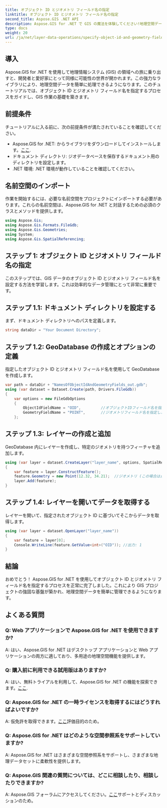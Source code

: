 ```yaml
---
title: オブジェクト ID とジオメトリ フィールド名の指定
linktitle: オブジェクト ID とジオメトリ フィールド名の指定
second_title: Aspose.GIS .NET API
description: Aspose.GIS for .NET で GIS の魔法を体験してください!地理空間データを簡単に管理します。今すぐダウンロードして、空間インテリジェンスのパワーを解放してください。
type: docs
weight: 20
url: /ja/net/layer-data-operations/specify-object-id-and-geometry-field-names/
---
```

## 導入
Aspose.GIS for .NET を使用して地理情報システム (GIS) の領域への旅に乗り出すと、開発者と愛好家にとって同様に可能性の世界が開かれます。この強力なライブラリにより、地理空間データを簡単に処理できるようになります。このチュートリアルでは、オブジェクト ID とジオメトリ フィールド名を指定するプロセスをガイドし、GIS 作業の基礎を築きます。
## 前提条件
チュートリアルに入る前に、次の前提条件が満たされていることを確認してください。
-  Aspose.GIS for .NET: からライブラリをダウンロードしてインストールします。[ここ](https://releases.aspose.com/gis/net/).
- ドキュメント ディレクトリ: ジオデータベースを保存するドキュメント用のディレクトリを設定します。
- .NET 環境: .NET 環境が動作していることを確認してください。
## 名前空間のインポート
作業を開始するには、必要な名前空間をプロジェクトにインポートする必要があります。これらの名前空間は、Aspose.GIS for .NET と対話するための必須のクラスとメソッドを提供します。
```csharp
using Aspose.Gis;
using Aspose.Gis.Formats.FileGdb;
using Aspose.Gis.Geometries;
using System;
using Aspose.Gis.SpatialReferencing;
```
## ステップ 1: オブジェクト ID とジオメトリ フィールド名の指定
このステップでは、GIS データのオブジェクト ID とジオメトリ フィールド名を設定する方法を学習します。これは効率的なデータ管理にとって非常に重要です。
## ステップ 1.1: ドキュメント ディレクトリを設定する
まず、ドキュメント ディレクトリへのパスを定義します。
```csharp
string dataDir = "Your Document Directory";
```
## ステップ 1.2: GeoDatabase の作成とオプションの定義
指定したオブジェクト ID とジオメトリ フィールド名を使用して GeoDatabase を作成します。
```csharp
var path = dataDir + "NamesOfObjectIdAndGeometryFields_out.gdb";
using (var dataset = Dataset.Create(path, Drivers.FileGdb))
{
    var options = new FileGdbOptions
    {
        ObjectIdFieldName = "OID",         //オブジェクトIDフィールド名を指定します
        GeometryFieldName = "POINT",       //ジオメトリフィールド名を指定します
    };
```
## ステップ 1.3: レイヤーの作成と追加
GeoDatabase 内にレイヤーを作成し、特定のジオメトリを持つフィーチャを追加します。
```csharp
using (var layer = dataset.CreateLayer("layer_name", options, SpatialReferenceSystem.Wgs84))
{
    var feature = layer.ConstructFeature();
    feature.Geometry = new Point(12.32, 34.21);  //ジオメトリ (この場合は点) を指定します
    layer.Add(feature);
}
```
## ステップ 1.4: レイヤーを開いてデータを取得する
レイヤーを開いて、指定されたオブジェクト ID に基づいてそこからデータを取得します。
```csharp
using (var layer = dataset.OpenLayer("layer_name"))
{
    var feature = layer[0];
    Console.WriteLine(feature.GetValue<int>("OID")); //出力: 1
}
```
## 結論
おめでとう！ Aspose.GIS for .NET を使用してオブジェクト ID とジオメトリ フィールド名を指定するプロセスを正常に完了しました。これにより GIS プロジェクトの強固な基盤が築かれ、地理空間データを簡単に管理できるようになります。
## よくある質問
### Q: Web アプリケーションで Aspose.GIS for .NET を使用できますか?
A: はい、Aspose.GIS for .NET はデスクトップ アプリケーションと Web アプリケーションの両方に適しており、多用途の地理空間機能を提供します。
### Q: 購入前に利用できる試用版はありますか?
 A: はい、無料トライアルを利用して、Aspose.GIS for .NET の機能を探索できます。[ここ](https://releases.aspose.com/).
### Q: Aspose.GIS for .NET の一時ライセンスを取得するにはどうすればよいですか?
 A: 仮免許を取得できます。[ここ](https://purchase.aspose.com/temporary-license/)評価目的のため。
### Q: Aspose.GIS for .NET はどのような空間参照系をサポートしていますか?
A: Aspose.GIS for .NET はさまざまな空間参照系をサポートし、さまざまな地理データセットに柔軟性を提供します。
### Q: Aspose.GIS 関連の質問については、どこに相談したり、相談したりできますか?
 A: Aspose.GIS フォーラムにアクセスしてください。[ここ](https://forum.aspose.com/c/gis/33)サポートとディスカッションのため。